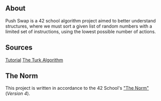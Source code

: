 ## About

Push Swap is a 42 school algorithm project aimed to better understand structures, where we must sort a given list of random numbers with a limited set of instructions, using the lowest possible number of actions.

## Sources

[Tutorial](https://www.youtube.com/watch?v=wRvipSG4Mmk&t=1435s&ab_channel=Thuggonaut)
[The Turk Algorithm](https://medium.com/@ayogun/push-swap-c1f5d2d41e97)


## The Norm

This project is written in accordance to the 42 School's ["The Norm"](https://github.com/42School/norminette/blob/master/pdf/en.norm.pdf) (_Version 4_).
